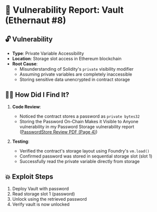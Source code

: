 # 🎯 Vulnerability Report: Vault (Ethernaut #8)

## 🔓 Vulnerability  
- **Type**: Private Variable Accessibility  
- **Location**: Storage slot access in Ethereum blockchain  
- **Root Cause**:  
  - Misunderstanding of Solidity's `private` visibility modifier
  - Assuming private variables are completely inaccessible
  - Storing sensitive data unencrypted in contract storage

## 🕵️‍♂️ How Did I Find It?  
1. **Code Review**:  
   - Noticed the contract stores a password as `private bytes32`
   - Storing the Password On-Chain Makes it Visible to Anyone vulnerability in my Password Storage vulnerability report ([PasswordStore Review PDF (Page 4)](https://github.com/Clutchbeast15/Updraft-Security-Portfolio/blob/main/Updated-PasswordStore-Review.pdf#page=4))
   

2. **Testing**:  
   - Verified the contract's storage layout using Foundry's `vm.load()`
   - Confirmed password was stored in sequential storage slot (slot 1)
   - Successfully read the private variable directly from storage

## 💥 Exploit Steps  
 1. Deploy Vault with password
 2.  Read storage slot 1 (password)
 3.  Unlock using the retrieved password
 4.  Verify vault is now unlocked   
